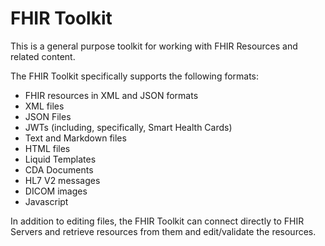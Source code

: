 # FHIR Toolkit

This is a general purpose toolkit for working with FHIR Resources and related content.

The FHIR Toolkit specifically supports the following formats:

* FHIR resources in XML and JSON formats
* XML files
* JSON Files
* JWTs (including, specifically, Smart Health Cards)
* Text and Markdown files
* HTML files
* Liquid Templates
* CDA Documents
* HL7 V2 messages
* DICOM images 
* Javascript

In addition to editing files, the FHIR Toolkit can connect directly to FHIR Servers 
and retrieve resources from them and edit/validate the resources. 


